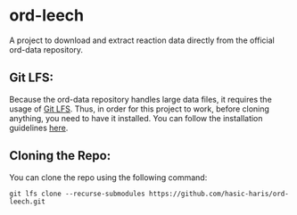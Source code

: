 # ord-leech
A project to download and extract reaction data directly from the official ord-data repository.

## Git LFS:
Because the ord-data repository handles large data files, it requires the usage of [Git LFS](https://git-lfs.github.com/). 
Thus, in order for this project to work, before cloning anything, you need to have it installed. 
You can follow the installation guidelines [here](https://github.com/git-lfs/git-lfs/wiki/Installation).

## Cloning the Repo:
You can clone the repo using the following command:

`git lfs clone --recurse-submodules https://github.com/hasic-haris/ord-leech.git`
